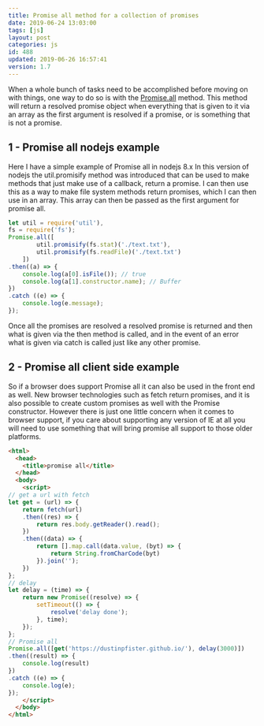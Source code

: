 ```yaml
---
title: Promise all method for a collection of promises
date: 2019-06-24 13:03:00
tags: [js]
layout: post
categories: js
id: 488
updated: 2019-06-26 16:57:41
version: 1.7
---
```


When a whole bunch of tasks need to be accomplished before moving on with things, one way to do so is with the [Promise.all](https://developer.mozilla.org/en-US/docs/Web/JavaScript/Reference/Global_Objects/Promise/all) method. This method will return a resolved promise object when everything that is given to it via an array as the first argument is resolved if a promise, or is something that is not a promise.

<!-- more -->

## 1 - Promise all nodejs example

Here I have a simple example of Promise all in nodejs 8.x In this version of nodejs the util.promisify method was introduced that can be used to make methods that just make use of a callback, return a promise. I can then use this as a way to make file system methods return promises, which I can then use in an array. This array can then be passed as the first argument for promise all.

```js
let util = require('util'),
fs = require('fs');
Promise.all([
        util.promisify(fs.stat)('./text.txt'),
        util.promisify(fs.readFile)('./text.txt')
    ])
.then((a) => {
    console.log(a[0].isFile()); // true
    console.log(a[1].constructor.name); // Buffer
})
.catch ((e) => {
    console.log(e.message);
});
```

Once all the promises are resolved a resolved promise is returned and then what is given via the then method is called, and in the event of an error what is given via catch is called just like any other promise.

## 2 - Promise all client side example

So if a browser does support Promise all it can also be used in the front end as well. New browser technologies such as fetch return promises, and it is also possible to create custom promises as well with the Promise constructor. However there is just one little concern when it comes to browser support, if you care about supporting any version of IE at all you will need to use something that will bring promise all support to those older platforms.

```html
<html>
  <head>
    <title>promise all</title>
  </head>
  <body>
    <script>
// get a url with fetch
let get = (url) => {
    return fetch(url)
    .then((res) => {
        return res.body.getReader().read();
    })
    .then((data) => {
        return [].map.call(data.value, (byt) => {
            return String.fromCharCode(byt)
        }).join('');
    })
};
// delay
let delay = (time) => {
    return new Promise((resolve) => {
        setTimeout(() => {
            resolve('delay done');
        }, time);
    });
};
// Promise all
Promise.all([get('https://dustinpfister.github.io/'), delay(3000)])
.then((result) => {
    console.log(result)
})
.catch ((e) => {
    console.log(e);
});
    </script>
  </body>
</html>
```